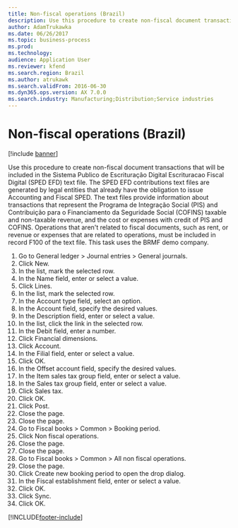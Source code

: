 ```yaml
---
title: Non-fiscal operations (Brazil)
description: Use this procedure to create non-fiscal document transactions that will be included in the Sistema Publico de Escrituração Digital Escrituracao Fiscal Digital (SPED EFD) text file.
author: AdamTrukawka
ms.date: 06/26/2017
ms.topic: business-process
ms.prod: 
ms.technology: 
audience: Application User
ms.reviewer: kfend
ms.search.region: Brazil
ms.author: atrukawk
ms.search.validFrom: 2016-06-30
ms.dyn365.ops.version: AX 7.0.0
ms.search.industry: Manufacturing;Distribution;Service industries
---
```

# Non-fiscal operations (Brazil)

[!include [banner](../../includes/banner.md)]

Use this procedure to create non-fiscal document transactions that will be included in the Sistema Publico de Escrituração Digital Escrituracao Fiscal Digital (SPED EFD) text file. The SPED EFD contributions text files are generated by legal entities that already have the obligation to issue Accounting and Fiscal SPED. The text files provide information about transactions that represent the Programa de Integração Social (PIS) and Contribuição para o Financiamento da Seguridade Social (COFINS) taxable and non-taxable revenue, and the cost or expenses with credit of PIS and COFINS. Operations that aren't related to fiscal documents, such as rent, or revenue or expenses that are related to operations, must be included in record F100 of the text file. This task uses the BRMF demo company.

1. Go to General ledger > Journal entries > General journals.
2. Click New.
3. In the list, mark the selected row.
4. In the Name field, enter or select a value.
5. Click Lines.
6. In the list, mark the selected row.
7. In the Account type field, select an option.
8. In the Account field, specify the desired values.
9. In the Description field, enter or select a value.
10. In the list, click the link in the selected row.
11. In the Debit field, enter a number.
12. Click Financial dimensions.
13. Click Account.
14. In the Filial field, enter or select a value.
15. Click OK.
16. In the Offset account field, specify the desired values.
17. In the Item sales tax group field, enter or select a value.
18. In the Sales tax group field, enter or select a value.
19. Click Sales tax.
20. Click OK.
21. Click Post.
22. Close the page.
23. Close the page.
24. Go to Fiscal books > Common > Booking period.
25. Click Non fiscal operations.
26. Close the page.
27. Close the page.
28. Go to Fiscal books > Common > All non fiscal operations.
29. Close the page.
30. Click Create new booking period to open the drop dialog.
31. In the Fiscal establishment field, enter or select a value.
32. Click OK.
33. Click Sync.
34. Click OK.



[!INCLUDE[footer-include](../../../includes/footer-banner.md)]
